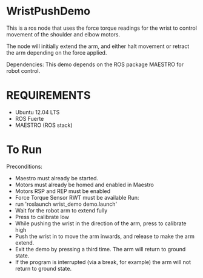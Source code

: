 WristPushDemo
=============

This is a ros node that uses the force torque readings for the wrist to control movement of the 
shoulder and elbow motors. 

The node will initially extend the arm, and either halt movement or retract the arm depending 
on the force applied.

Dependencies:
This demo depends on the ROS package MAESTRO for robot control.


REQUIREMENTS
=============

- Ubuntu 12.04 LTS
- ROS Fuerte
- MAESTRO (ROS stack)

To Run
=============

Preconditions:
- Maestro must already be started.
- Motors must already be homed and enabled in Maestro
- Motors RSP and REP must be enabled
- Force Torque Sensor RWT must be available
Run:
- run 'roslaunch wrist_demo demo.launch' 
- Wait for the robot arm to extend fully
- Press <Enter> to calibrate low
- While pushing the wrist in the direction of the arm, press <Enter> to calibrate high
- Push the wrist in to move the arm inwards, and release to make the arm extend.
- Exit the demo by pressing <Enter> a third time. The arm will return to ground state.
- If the program is interrupted (via a break, for example) the arm will not return to ground state.

